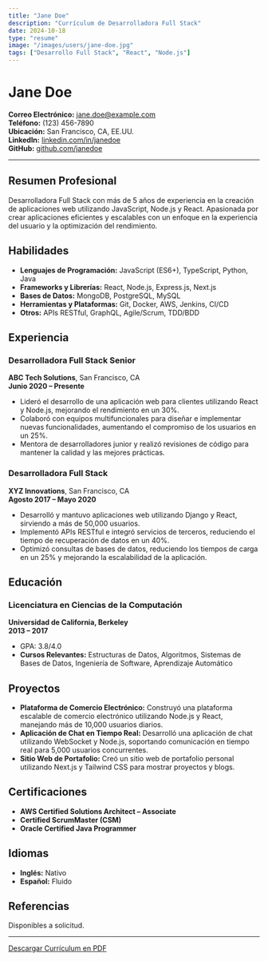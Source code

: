 ```yaml
---
title: "Jane Doe"
description: "Currículum de Desarrolladora Full Stack"
date: 2024-10-18
type: "resume"
image: "/images/users/jane-doe.jpg"
tags: ["Desarrollo Full Stack", "React", "Node.js"]
---
```


# Jane Doe

**Correo Electrónico:** jane.doe@example.com  
**Teléfono:** (123) 456-7890  
**Ubicación:** San Francisco, CA, EE.UU.  
**LinkedIn:** [linkedin.com/in/janedoe](https://linkedin.com/in/janedoe)  
**GitHub:** [github.com/janedoe](https://github.com/janedoe)  

---

## Resumen Profesional

Desarrolladora Full Stack con más de 5 años de experiencia en la creación de aplicaciones web utilizando JavaScript, Node.js y React. Apasionada por crear aplicaciones eficientes y escalables con un enfoque en la experiencia del usuario y la optimización del rendimiento.

## Habilidades

- **Lenguajes de Programación:** JavaScript (ES6+), TypeScript, Python, Java
- **Frameworks y Librerías:** React, Node.js, Express.js, Next.js
- **Bases de Datos:** MongoDB, PostgreSQL, MySQL
- **Herramientas y Plataformas:** Git, Docker, AWS, Jenkins, CI/CD
- **Otros:** APIs RESTful, GraphQL, Agile/Scrum, TDD/BDD

## Experiencia

### **Desarrolladora Full Stack Senior**  
**ABC Tech Solutions**, San Francisco, CA  
**Junio 2020 – Presente**

- Lideró el desarrollo de una aplicación web para clientes utilizando React y Node.js, mejorando el rendimiento en un 30%.
- Colaboró con equipos multifuncionales para diseñar e implementar nuevas funcionalidades, aumentando el compromiso de los usuarios en un 25%.
- Mentora de desarrolladores junior y realizó revisiones de código para mantener la calidad y las mejores prácticas.

### **Desarrolladora Full Stack**  
**XYZ Innovations**, San Francisco, CA  
**Agosto 2017 – Mayo 2020**

- Desarrolló y mantuvo aplicaciones web utilizando Django y React, sirviendo a más de 50,000 usuarios.
- Implementó APIs RESTful e integró servicios de terceros, reduciendo el tiempo de recuperación de datos en un 40%.
- Optimizó consultas de bases de datos, reduciendo los tiempos de carga en un 25% y mejorando la escalabilidad de la aplicación.

## Educación

### **Licenciatura en Ciencias de la Computación**  
**Universidad de California, Berkeley**  
**2013 – 2017**

- GPA: 3.8/4.0
- **Cursos Relevantes:** Estructuras de Datos, Algoritmos, Sistemas de Bases de Datos, Ingeniería de Software, Aprendizaje Automático

## Proyectos

- **Plataforma de Comercio Electrónico:** Construyó una plataforma escalable de comercio electrónico utilizando Node.js y React, manejando más de 10,000 usuarios diarios.
- **Aplicación de Chat en Tiempo Real:** Desarrolló una aplicación de chat utilizando WebSocket y Node.js, soportando comunicación en tiempo real para 5,000 usuarios concurrentes.
- **Sitio Web de Portafolio:** Creó un sitio web de portafolio personal utilizando Next.js y Tailwind CSS para mostrar proyectos y blogs.

## Certificaciones

- **AWS Certified Solutions Architect – Associate**
- **Certified ScrumMaster (CSM)**
- **Oracle Certified Java Programmer**

## Idiomas

- **Inglés:** Nativo
- **Español:** Fluido

## Referencias

Disponibles a solicitud.

---

[Descargar Currículum en PDF](/files/jane-doe-resume.pdf)
